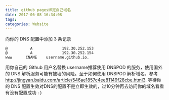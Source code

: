 ```yaml
---
title: github pages绑定自己域名
date: 2017-06-08 16:34:08
tags: 
categories: Website
---
```

向你的 DNS 配置中添加 3 条记录
<!--more-->
```
@          A             192.30.252.153
@          A             192.30.252.154
www      CNAME    username.github.io.
```
用你自己的 Github 用户名替换 username推荐使用 DNSPOD 的服务，使用国外的 DNS 解析服务可能有被墙的风险。至于如何使用 DNSPOD 解析域名，参考
http://jingyan.baidu.com/article/546ae1857c4ee81149f28cbe.html3. 等待你的 DNS 配置生效对DNS的配置不是立即生效的，过10分钟再去访问你的域名看看有没有配置成功 : )
